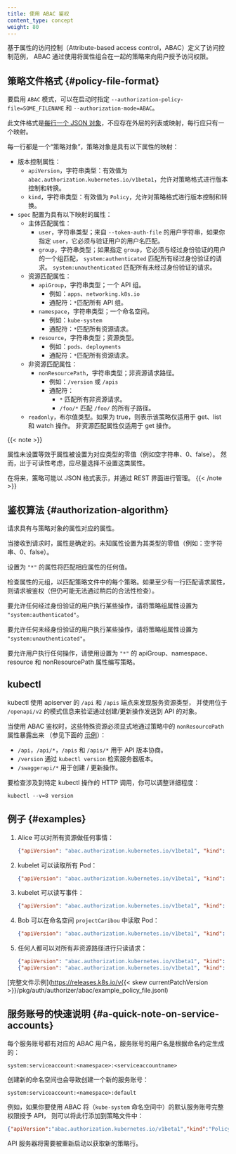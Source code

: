 ```yaml
---
title: 使用 ABAC 鉴权
content_type: concept
weight: 80
---
```



基于属性的访问控制（Attribute-based access control，ABAC）定义了访问控制范例，
ABAC 通过使用将属性组合在一起的策略来向用户授予访问权限。


## 策略文件格式   {#policy-file-format}

要启用 `ABAC` 模式，可以在启动时指定 `--authorization-policy-file=SOME_FILENAME` 和 `--authorization-mode=ABAC`。

此文件格式是[每行一个 JSON 对象](https://jsonlines.org/)，不应存在外层的列表或映射，每行应只有一个映射。

每一行都是一个“策略对象”，策略对象是具有以下属性的映射：

- 版本控制属性：
  - `apiVersion`，字符串类型：有效值为 `abac.authorization.kubernetes.io/v1beta1`，允许对策略格式进行版本控制和转换。
  - `kind`，字符串类型：有效值为 `Policy`，允许对策略格式进行版本控制和转换。
- `spec` 配置为具有以下映射的属性：
  - 主体匹配属性：
    - `user`，字符串类型；来自 `--token-auth-file` 的用户字符串，如果你指定 `user`，它必须与验证用户的用户名匹配。
    - `group`，字符串类型；如果指定 `group`，它必须与经过身份验证的用户的一个组匹配，
      `system:authenticated` 匹配所有经过身份验证的请求。
      `system:unauthenticated` 匹配所有未经过身份验证的请求。
  - 资源匹配属性：
    - `apiGroup`，字符串类型；一个 API 组。
      - 例如：`apps`、`networking.k8s.io`
      - 通配符：`*`匹配所有 API 组。
    - `namespace`，字符串类型；一个命名空间。
      - 例如：`kube-system`
      - 通配符：`*`匹配所有资源请求。
    - `resource`，字符串类型；资源类型。
      - 例如：`pods`、`deployments`
      - 通配符：`*`匹配所有资源请求。
  - 非资源匹配属性：
    - `nonResourcePath`，字符串类型；非资源请求路径。
      - 例如：`/version` 或 `/apis`
      - 通配符：
        - `*` 匹配所有非资源请求。
        - `/foo/*` 匹配 `/foo/` 的所有子路径。
  - `readonly`，布尔值类型。如果为 true，则表示该策略仅适用于 get、list 和 watch 操作。
    非资源匹配属性仅适用于 get 操作。

{{< note >}}

属性未设置等效于属性被设置为对应类型的零值（例如空字符串、0、false）。
然而，出于可读性考虑，应尽量选择不设置这类属性。

在将来，策略可能以 JSON 格式表示，并通过 REST 界面进行管理。
{{< /note >}}

## 鉴权算法   {#authorization-algorithm}

请求具有与策略对象的属性对应的属性。

当接收到请求时，属性是确定的。未知属性设置为其类型的零值（例如：空字符串、0、false）。

设置为 `"*"` 的属性将匹配相应属性的任何值。

检查属性的元组，以匹配策略文件中的每个策略。如果至少有一行匹配请求属性，
则请求被鉴权（但仍可能无法通过稍后的合法性检查）。

要允许任何经过身份验证的用户执行某些操作，请将策略组属性设置为 `"system:authenticated"`。

要允许任何未经身份验证的用户执行某些操作，请将策略组属性设置为 `"system:unauthenticated"`。

要允许用户执行任何操作，请使用设置为 `"*"` 的 apiGroup、namespace、resource 和
nonResourcePath 属性编写策略。

## kubectl

kubectl 使用 apiserver 的 `/api` 和 `/apis` 端点来发现服务资源类型，
并使用位于 `/openapi/v2` 的模式信息来验证通过创建/更新操作发送到 API 的对象。

当使用 ABAC 鉴权时，这些特殊资源必须显式地通过策略中的 `nonResourcePath` 属性暴露出来
（参见下面的 [示例](#examples)）：

* `/api`，`/api/*`，`/apis` 和 `/apis/*` 用于 API 版本协商。
* `/version` 通过 `kubectl version` 检索服务器版本。
* `/swaggerapi/*` 用于创建 / 更新操作。

要检查涉及到特定 kubectl 操作的 HTTP 调用，你可以调整详细程度：

```shell
kubectl --v=8 version
```

## 例子 {#examples}

1. Alice 可以对所有资源做任何事情：

   ```json
   {"apiVersion": "abac.authorization.kubernetes.io/v1beta1", "kind": "Policy", "spec": {"user": "alice", "namespace": "*", "resource": "*", "apiGroup": "*"}}
   ```

2. kubelet 可以读取所有 Pod：

   ```json
   {"apiVersion": "abac.authorization.kubernetes.io/v1beta1", "kind": "Policy", "spec": {"user": "kubelet", "namespace": "*", "resource": "pods", "readonly": true}}
   ```

3. kubelet 可以读写事件：

   ```json
   {"apiVersion": "abac.authorization.kubernetes.io/v1beta1", "kind": "Policy", "spec": {"user": "kubelet", "namespace": "*", "resource": "events"}}
   ```

4. Bob 可以在命名空间 `projectCaribou` 中读取 Pod：

   ```json
   {"apiVersion": "abac.authorization.kubernetes.io/v1beta1", "kind": "Policy", "spec": {"user": "bob", "namespace": "projectCaribou", "resource": "pods", "readonly": true}}
   ```

5. 任何人都可以对所有非资源路径进行只读请求：

   ```json
   {"apiVersion": "abac.authorization.kubernetes.io/v1beta1", "kind": "Policy", "spec": {"group": "system:authenticated", "readonly": true, "nonResourcePath": "*"}}
   {"apiVersion": "abac.authorization.kubernetes.io/v1beta1", "kind": "Policy", "spec": {"group": "system:unauthenticated", "readonly": true, "nonResourcePath": "*"}}
   ```

[完整文件示例](https://releases.k8s.io/v{{< skew currentPatchVersion >}}/pkg/auth/authorizer/abac/example_policy_file.jsonl)

## 服务账号的快速说明   {#a-quick-note-on-service-accounts}

每个服务账号都有对应的 ABAC 用户名，服务账号的用户名是根据命名约定生成的：

```shell
system:serviceaccount:<namespace>:<serviceaccountname>
```

创建新的命名空间也会导致创建一个新的服务账号：

```shell
system:serviceaccount:<namespace>:default
```

例如，如果你要使用 ABAC 将（`kube-system` 命名空间中）的默认服务账号完整权限授予 API，
则可以将此行添加到策略文件中：

```json
{"apiVersion":"abac.authorization.kubernetes.io/v1beta1","kind":"Policy","spec":{"user":"system:serviceaccount:kube-system:default","namespace":"*","resource":"*","apiGroup":"*"}}
```

API 服务器将需要被重新启动以获取新的策略行。
